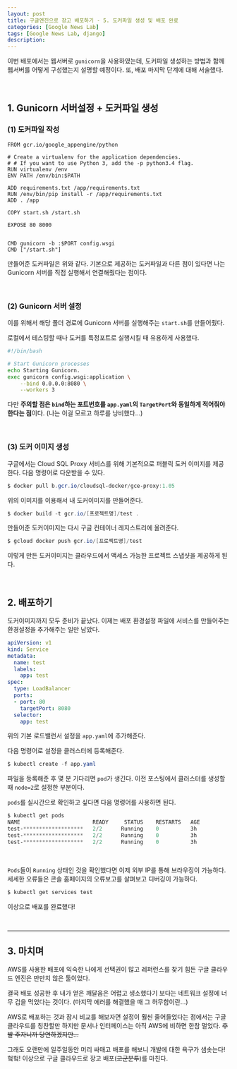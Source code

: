 ```yaml
---
layout: post
title: 구글엔진으로 장고 배포하기 - 5. 도커파일 생성 및 배포 완료
categories: [Google News Lab]
tags: [Google News Lab, django]
description: 
---
```


이번 배포에서는 웹서버로 `gunicorn`을 사용하였는데, 도커파일 생성하는 방법과 함께 웹서버를 어떻게 구성했는지 설명할 예정이다. 또, 배포 마지막 단계에 대해 서술했다.

<br>

## 1. Gunicorn 서버설정 + 도커파일 생성

### (1) 도커파일 작성

```docker
FROM gcr.io/google_appengine/python

# Create a virtualenv for the application dependencies.
# # If you want to use Python 3, add the -p python3.4 flag.
RUN virtualenv /env
ENV PATH /env/bin:$PATH

ADD requirements.txt /app/requirements.txt
RUN /env/bin/pip install -r /app/requirements.txt
ADD . /app

COPY start.sh /start.sh

EXPOSE 80 8000


CMD gunicorn -b :$PORT config.wsgi
CMD ["/start.sh"]
``` 

만들어준 도커파일은 위와 같다. 기본으로 제공하는 도커파일과 다른 점이 있다면 나는 Gunicorn 서버를 직접 실행해서 연결해줬다는 점이다. 

<br>

### (2) Gunicorn 서버 설정

이를 위해서 해당 폴더 경로에 Gunicorn 서버를 실행해주는 `start.sh`를 만들어줬다. 

로컬에서 테스팅할 때나 도커를 특정포트로 실행시킬 때 유용하게 사용했다. 

```sh
#!/bin/bash

# Start Gunicorn processes
echo Starting Gunicorn.
exec gunicorn config.wsgi:application \
    --bind 0.0.0.0:8080 \
    --workers 3
```

다만 **주의할 점은 `bind`하는 포트번호를 `app.yaml`의 `TargetPort`와 동일하게 적어줘야한다는 점**이다. (나는 이걸 모르고 하루를 낭비했다...)

<br>

### (3) 도커 이미지 생성

구글에서는 Cloud SQL Proxy 서비스를 위해 기본적으로  퍼블릭 도커 이미지를 제공한다. 다음 명령어로 다운받을 수 있다.

```powershell 
$ docker pull b.gcr.io/cloudsql-docker/gce-proxy:1.05
```

위의 이미지를 이용해서 내 도커이미지를 만들어준다. 

```powershell
$ docker build -t gcr.io/[프로젝트명]/test .
```

만들어준 도커이미지는 다시 구글 컨테이너 레지스트리에 올려준다. 

```powershell
$ gcloud docker push gcr.io/[프로젝트명]/test
```

이렇게 만든 도커이미지는 클라우드에서 액세스 가능한 프로젝트 스냅샷을 제공하게 된다.

<br>

## 2. 배포하기

도커이미지까지 모두 준비가 끝났다. 이제는 배포 환경설정 파일에 서비스를 만들어주는 환경설정을 추가해주는 일만 남았다. 

```yaml
apiVersion: v1
kind: Service
metadata:
  name: test
  labels:
    app: test
spec:
  type: LoadBalancer
  ports:
  - port: 80
    targetPort: 8080
  selector:
    app: test
```

위의 기본 로드밸런서 설정을 `app.yaml`에 추가해준다. 

다음 명령어로 설정을 클러스터에 등록해준다.

```powershell
$ kubectl create -f app.yaml
```

파일을 등록해준 후 몇 분 기다리면 `pod`가 생긴다. 이전 포스팅에서 클러스터를 생성할 때 `node=2`로 설정한 부분이다.  

`pods`를 실시간으로 확인하고 싶다면 다음 명령어를 사용하면 된다. 

```powershell
$ kubectl get pods  
NAME                       READY     STATUS    RESTARTS   AGE
test-*******************   2/2      Running    0          3h
test-*******************   2/2      Running    0          3h
test-*******************   2/2      Running    0          3h
```
<br>

`Pods`들이 `Running` 상태인 것을 확인했다면 이제 외부 IP를 통해 브라우징이 가능하다. 세세한 오류들은 콘솔 홈페이지의 오류보고를 살펴보고 디버깅이 가능하다.

```powershell
$ kubectl get services test
```

이상으로 배포를 완료했다!

<br>

---

## 3. 마치며 

AWS를 사용한 배포에 익숙한 나에게 선택권이 많고 레퍼런스를 찾기 힘든 구글 클라우드 엔진은 만만치 않은 툴이었다.

결국 배포 성공한 후 내가 얻은 깨달음은 어렵고 생소했다기 보다는 네트워크 설정에 너무 겁을 먹었다는 것이다. (마지막 에러를 해결했을 때 그 허무함이란...)

AWS로 배포하는 것과 잠시 비교를 해보자면 설정이 훨씬 줄어들었다는 점에서는 구글 클라우드를 칭찬할만 하지만 문서나 인터페이스는 아직 AWS에 비하면 한참 멀었다. ~~후발 주자니까 당연하겠지만...~~

그래도 오랜만에 일주일동안 머리 싸매고 배포를 해보니 개발에 대한 욕구가 샘솟는다! 헠헠! 이상으로 구글 클라우드로 장고 배포(~~고군분투~~)를 마친다.

<br>
